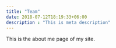 ```yaml
---
title: "Team"
date: 2018-07-12T18:19:33+06:00
description : "This is meta description"
---
```


This is the about me page of my site.